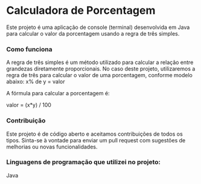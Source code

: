 <h1>Calculadora de Porcentagem</h1>

Este projeto é uma aplicação de console (terminal) desenvolvida em Java para calcular o valor da porcentagem usando a regra de três simples.

### Como funciona
A regra de três simples é um método utilizado para calcular a relação entre grandezas diretamente proporcionais. No caso deste projeto, utilizaremos a regra de três para calcular o valor de uma porcentagem,  conforme modelo abaixo:
x% de y = valor

A fórmula para calcular a porcentagem é: 

valor = (x*y) / 100

### Contribuição
Este projeto é de código aberto e aceitamos contribuições de todos os tipos. Sinta-se à vontade para enviar um pull request com sugestões de melhorias ou novas funcionalidades.


### Linguagens de programação que utilizei no projeto:
Java
